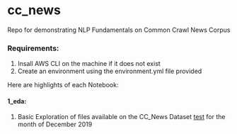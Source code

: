 # cc_news

Repo for demonstrating NLP Fundamentals on Common Crawl News Corpus

### Requirements:

1. Insall AWS CLI on the machine if it does not exist
2. Create an environment using the environment.yml file provided

Here are highlights of each Notebook:

#### 1_eda:
1. Basic Exploration of files available on the CC_News Dataset [test](https://commoncrawl.org/2016/10/news-dataset-available/) for the month of December 2019

